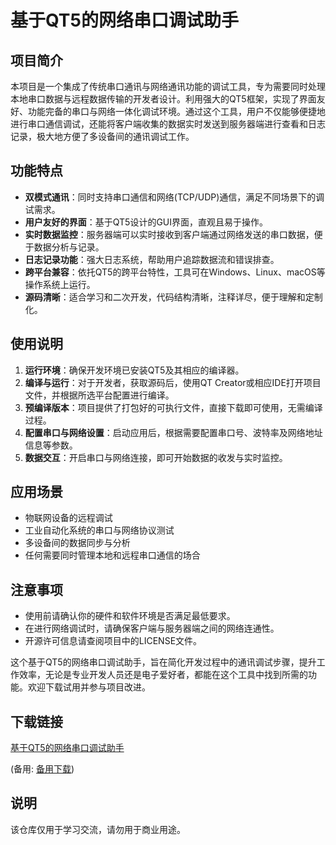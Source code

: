 # 基于QT5的网络串口调试助手

## 项目简介

本项目是一个集成了传统串口通讯与网络通讯功能的调试工具，专为需要同时处理本地串口数据与远程数据传输的开发者设计。利用强大的QT5框架，实现了界面友好、功能完备的串口与网络一体化调试环境。通过这个工具，用户不仅能够便捷地进行串口通信调试，还能将客户端收集的数据实时发送到服务器端进行查看和日志记录，极大地方便了多设备间的通讯调试工作。

## 功能特点

- **双模式通讯**：同时支持串口通信和网络(TCP/UDP)通信，满足不同场景下的调试需求。
- **用户友好的界面**：基于QT5设计的GUI界面，直观且易于操作。
- **实时数据监控**：服务器端可以实时接收到客户端通过网络发送的串口数据，便于数据分析与记录。
- **日志记录功能**：强大日志系统，帮助用户追踪数据流和错误排查。
- **跨平台兼容**：依托QT5的跨平台特性，工具可在Windows、Linux、macOS等操作系统上运行。
- **源码清晰**：适合学习和二次开发，代码结构清晰，注释详尽，便于理解和定制化。

## 使用说明

1. **运行环境**：确保开发环境已安装QT5及其相应的编译器。
2. **编译与运行**：对于开发者，获取源码后，使用QT Creator或相应IDE打开项目文件，并根据所选平台配置进行编译。
3. **预编译版本**：项目提供了打包好的可执行文件，直接下载即可使用，无需编译过程。
4. **配置串口与网络设置**：启动应用后，根据需要配置串口号、波特率及网络地址信息等参数。
5. **数据交互**：开启串口与网络连接，即可开始数据的收发与实时监控。

## 应用场景

- 物联网设备的远程调试
- 工业自动化系统的串口与网络协议测试
- 多设备间的数据同步与分析
- 任何需要同时管理本地和远程串口通信的场合

## 注意事项

- 使用前请确认你的硬件和软件环境是否满足最低要求。
- 在进行网络调试时，请确保客户端与服务器端之间的网络连通性。
- 开源许可信息请查阅项目中的LICENSE文件。

这个基于QT5的网络串口调试助手，旨在简化开发过程中的通讯调试步骤，提升工作效率，无论是专业开发人员还是电子爱好者，都能在这个工具中找到所需的功能。欢迎下载试用并参与项目改进。

## 下载链接
[基于QT5的网络串口调试助手](https://pan.quark.cn/s/90129e2b2353) 

(备用: [备用下载](https://pan.baidu.com/s/1K4XJnPD-sw0h5S2QNZofrw?pwd=1234))

## 说明

该仓库仅用于学习交流，请勿用于商业用途。
